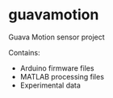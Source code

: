 # guavamotion

Guava Motion sensor project

Contains:
- Arduino firmware files
- MATLAB processing files
- Experimental data

